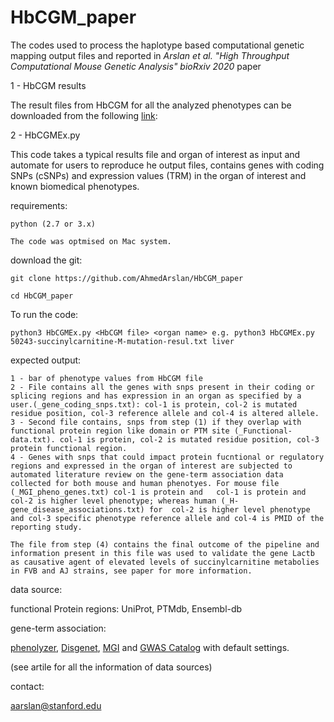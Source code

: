# HbCGM_paper

The codes used to process the haplotype based computational genetic mapping output files and reported in *Arslan et al. "High Throughput Computational Mouse Genetic Analysis" bioRxiv 2020* paper

1 - HbCGM results

The result files from HbCGM for all the analyzed phenotypes can be downloaded from the following [link](https://drive.google.com/file/d/1ryL_R0__DKN4a_414BS1uCS2-S5bwCtC/view):

2 - HbCGMEx.py

This code takes a typical results file and organ of interest as input and automate for users to reproduce he output files, contains genes with coding SNPs (cSNPs) and expression values (TRM) in the organ of interest and known biomedical phenotypes. 

  requirements: 
  
    python (2.7 or 3.x) 
  
    The code was optmised on Mac system.
  
  
  download the git:
  
    git clone https://github.com/AhmedArslan/HbCGM_paper
    
    cd HbCGM_paper

  To run the code:
  
    python3 HbCGMEx.py <HbCGM file> <organ name> e.g. python3 HbCGMEx.py 50243-succinylcarnitine-M-mutation-resul.txt liver
    
  expected output:
  
    1 - bar of phenotype values from HbCGM file
    2 - File contains all the genes with snps present in their coding or splicing regions and has expression in an organ as specified by a user.(_gene_coding_snps.txt): col-1 is protein, col-2 is mutated residue position, col-3 reference allele and col-4 is altered allele.
    3 - Second file contains, snps from step (1) if they overlap with functional protein region like domain or PTM site (_Functional-data.txt). col-1 is protein, col-2 is mutated residue position, col-3 protein functional region.
    4 - Genes with snps that could impact protein fucntional or regulatory regions and expressed in the organ of interest are subjected to automated literature review on the gene-term association data collected for both mouse and human phenotyes. For mouse file (_MGI_pheno_genes.txt) col-1 is protein and   col-1 is protein and col-2 is higher level phenotype; whereas human (_H-gene_disease_associations.txt) for  col-2 is higher level phenotype and col-3 specific phenotype reference allele and col-4 is PMID of the reporting study. 
    
    The file from step (4) contains the final outcome of the pipeline and information present in this file was used to validate the gene Lactb as causative agent of elevated levels of succinylcarnitine metabolies in FVB and AJ strains, see paper for more information. 
 
    
data source:

  functional Protein regions:
   UniProt, PTMdb, Ensembl-db

  gene-term association:

   [phenolyzer](https://github.com/WGLab/phenolyzer), [Disgenet](https://www.disgenet.org/search), [MGI](http://www.informatics.jax.org/) and [GWAS Catalog](https://www.ebi.ac.uk/gwas/) with default settings. 

(see artile for all the information of data sources)

contact:

<aarslan@stanford.edu>
